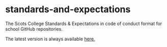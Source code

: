 # standards-and-expectations
The Scots College Standards &amp; Expectations in code of conduct format for school GitHub repositories.

The latest version is always available [here.](CODE_OF_CONDUCT.md)
